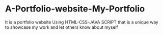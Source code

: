 # A-Portfolio-website-My-Portfolio
 It is a portfolio website Using HTML-CSS-JAVA SCRIPT that is a unique way to showcase my work and let others know about myself
